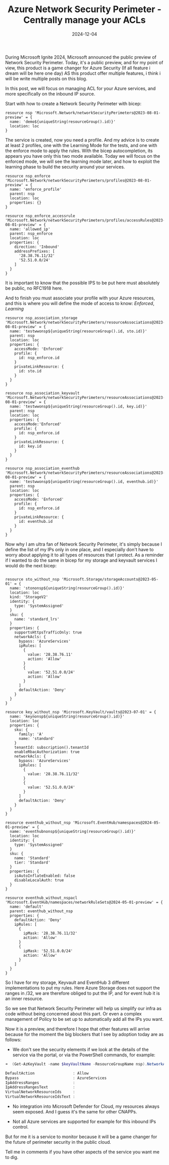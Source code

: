 ﻿---
layout: post
title: Azure Network Security Perimeter - Centrally manage your ACLs 
date: 2024-12-04
categories: [ "Azure", "Network Security Perimeter" ]
githubcommentIdtoreplace: 
---

During Microsoft Ignite 2024, Microsoft announced the public preview of Network Security Perimeter.
Today, it's a public preview, and for my point of view, this product is a game changer for Azure Security (If all feature i dream will be here one day)
AS this product offer multiple features, i think i will be write multiple posts on this blog.

In this post, we will focus on managing ACL for your Azure services, and more specifically on the inbound IP source.

Start with how to create a Network Security Perimeter with bicep:

```bicep
resource nsp 'Microsoft.Network/networkSecurityPerimeters@2023-08-01-preview' = {
  name: 'demo${uniqueString(resourceGroup().id)}'
  location: loc
}
```

The service is created, now you need a profile. And my advice is to create at least 2 profiles, one with the Learning Mode for the tests, and one with the enforce mode to apply the rules. With the bicep autocompletion, its appears you have only this two mode available.
Today we will focus on the enforced mode, we will see the learning mode later, and how to exploit the learning phase to build the security around your services.

```bicep
resource nsp_enforce 'Microsoft.Network/networkSecurityPerimeters/profiles@2023-08-01-preview' = {
  name: 'enforce_profile'
  parent: nsp
  location: loc
  properties: {}
}

resource nsp_enforce_accessrule 'Microsoft.Network/networkSecurityPerimeters/profiles/accessRules@2023-08-01-preview' = {
  name: 'allowed_ip'
  parent: nsp_enforce
  location: loc
  properties: {
    direction: 'Inbound'
    addressPrefixes: [
      '28.38.76.11/32'
      '52.51.0.0/24'
    ]
  }
}
```

It is important to know that the possible IPS to be put here must absolutely be public, no RFC1918 here.

And to finish you must associate your profile with your Azure resources, and this is where you will define the mode of access to know: *Enforced*, *Learning*

```bicep
resource nsp_association_storage 'Microsoft.Network/networkSecurityPerimeters/resourceAssociations@2023-08-01-preview' = {
  name: 'testwwonsp${uniqueString(resourceGroup().id, sto.id)}'
  parent: nsp
  location: loc
  properties: {
    accessMode: 'Enforced'
    profile: {
      id: nsp_enforce.id
    }
    privateLinkResource: {
      id: sto.id
    }
  }
}

resource nsp_association_keyvault 'Microsoft.Network/networkSecurityPerimeters/resourceAssociations@2023-08-01-preview' = {
  name: 'testwwonsp${uniqueString(resourceGroup().id, key.id)}'
  parent: nsp
  location: loc
  properties: {
    accessMode:'Enforced'
    profile: {
      id: nsp_enforce.id
    }
    privateLinkResource: {
      id: key.id
    }
  }
}

resource nsp_association_eventhub 'Microsoft.Network/networkSecurityPerimeters/resourceAssociations@2023-08-01-preview' = {
  name: 'testwwonsp${uniqueString(resourceGroup().id, eventhub.id)}'
  parent: nsp
  location: loc
  properties: {
    accessMode: 'Enforced'
    profile: {
      id: nsp_enforce.id
    }
    privateLinkResource: {
      id: eventhub.id
    }
  }
}

```

Now why I am ultra fan of Network Security Perimeter, it's simply because I define the list of my IPs only in one place, and I especially don't have to worry about applying it to all types of resources that I protect.
As a reminder if I wanted to do the same in bicep for my storage and keyvault services I would do the next bicep:

```bicep

resource sto_without_nsp 'Microsoft.Storage/storageAccounts@2023-05-01' = {
  name: 'stononsp${uniqueString(resourceGroup().id)}'
  location: loc
  kind: 'StorageV2'
  identity: {
    type: 'SystemAssigned'
  }
  sku: {
    name: 'standard_lrs'
  }
  properties: {
    supportsHttpsTrafficOnly: true
    networkAcls: {
      bypass: 'AzureServices'
      ipRules: [
        {
          value: '28.38.76.11'
          action: 'Allow'
        }
        {
          value: '52.51.0.0/24'
          action: 'Allow'
        }
      ]
      defaultAction: 'Deny'
    }
  }
}

resource key_without_nsp 'Microsoft.KeyVault/vaults@2023-07-01' = {
  name: 'keynonsp${uniqueString(resourceGroup().id)}'
  location: loc
  properties: {
    sku: {
      family: 'A'
      name: 'standard'
    }
    tenantId: subscription().tenantId
    enableRbacAuthorization: true
    networkAcls: {
      bypass: 'AzureServices'
      ipRules: [
        {
          value: '28.38.76.11/32'
        }
        {
          value: '52.51.0.0/24'
        }
      ]
      defaultAction: 'Deny'
    }
  }
}

resource eventhub_without_nsp 'Microsoft.EventHub/namespaces@2024-05-01-preview' = {
  name: 'eventhubnonsp${uniqueString(resourceGroup().id)}'
  location: loc
  identity: {
    type: 'SystemAssigned'
  }
  sku: {
    name: 'Standard'
    tier: 'Standard'
  }
  properties: {
    isAutoInflateEnabled: false
    disableLocalAuth: true  
  }
}

resource eventhub_without_nspacl 'Microsoft.EventHub/namespaces/networkRuleSets@2024-05-01-preview' = {
  name: 'default'
  parent: eventhub_without_nsp
  properties: {
    defaultAction: 'Deny'
    ipRules: [
      {
        ipMask: '28.38.76.11/32'
        action: 'Allow'
      }
      {
        ipMask: '52.51.0.0/24'
        action: 'Allow'
      }
    ]
  }
}
```

So I have for my storage, Keyvault and EventHub 3 different implementations to put my rules.
Here Azure Storage does not support the ranges in /32, we are therefore obliged to put the IP, and for event hub it is an inner resource.

So we see that Network Security Perimeter will help us simplify our infra as code without being concerned about this part.
Or even a complex management of Policy to be set up to automatically add all the IPs you want.

Now it is a preview, and therefore I hope that other features will arrive because for the moment the big blockers that I see by adoption today are as follows:

- We don't see the security elements if we look at the details of the service via the portal, or via the PowerShell commands, for example:

```powershell
➜  (Get-AzKeyVault -name $keyVaultName -ResourceGroupName nsp).NetworkAcls

DefaultAction                 : Allow
Bypass                        : AzureServices
IpAddressRanges               :
IpAddressRangesText           :
VirtualNetworkResourceIds     :
VirtualNetworkResourceIdsText :
```

- No integration into Microsoft Defender for Cloud, my resources always seem exposed. And I guess it's the same for other CNAPPs.

- Not all Azure services are supported for example for this inbound IPs control.

But for me it is a service to monitor because it will be a game changer for the future of perimeter security in the public cloud.

Tell me in comments if you have other aspects of the service you want me to dig.
